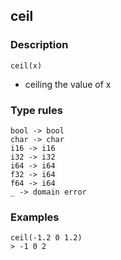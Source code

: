 ## ceil

### Description

`ceil(x)`

- ceiling the value of x

### Type rules

```
bool -> bool
char -> char
i16 -> i16
i32 -> i32
i64 -> i64
f32 -> i64
f64 -> i64
_ -> domain error
```

### Examples

```
ceil(-1.2 0 1.2)
> -1 0 2
```
